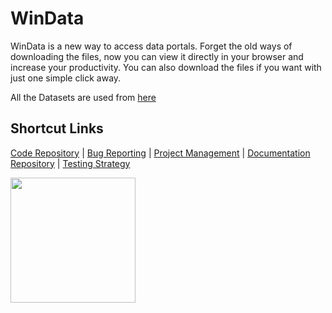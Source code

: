 # WinData
WinData is a new way to access data portals. Forget the old ways of downloading the files, now you can view it directly in your browser and increase your productivity. You can also download the files if you want with just one simple click away.

All the Datasets are used from [here](https://opendata.citywindsor.ca/)

## Shortcut Links
[Code Repository](https://github.com/nidhipatell/WinData) |
[Bug Reporting](https://github.com/nidhipatell/WinData/issues) |
[Project Management](https://github.com/nidhipatell/WinData/projects/1) | 
[Documentation Repository](https://github.com/nidhipatell/WinData/wiki) |
[Testing Strategy](https://github.com/nidhipatell/WinData/tree/main/Iteration%20I/testing)

<img src="https://miro.medium.com/max/1600/1*a-HMfeg5w-W02Nrw21iPtg.gif" width="200" height="200" />
